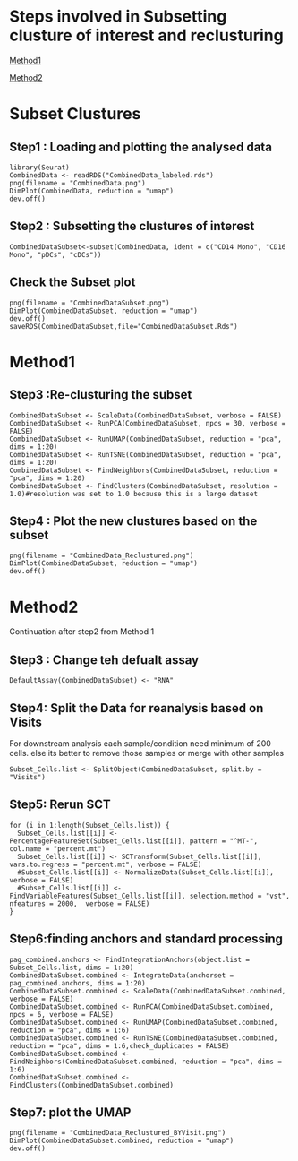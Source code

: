 # Steps involved in Subsetting clusture of interest and reclusturing

[Method1](#Method1)

[Method2](#Method2)

# Subset Clustures
## Step1 : Loading and plotting the  analysed  data
```
library(Seurat)
CombinedData <- readRDS("CombinedData_labeled.rds")
png(filename = "CombinedData.png")
DimPlot(CombinedData, reduction = "umap")
dev.off()
```

## Step2 : Subsetting the clustures of interest

```
CombinedDataSubset<-subset(CombinedData, ident = c("CD14 Mono", "CD16 Mono", "pDCs", "cDCs"))
```

## Check the Subset plot

```
png(filename = "CombinedDataSubset.png")
DimPlot(CombinedDataSubset, reduction = "umap")
dev.off()
saveRDS(CombinedDataSubset,file="CombinedDataSubset.Rds")
```


# Method1 


## Step3 :Re-clusturing the subset

```
CombinedDataSubset <- ScaleData(CombinedDataSubset, verbose = FALSE)
CombinedDataSubset <- RunPCA(CombinedDataSubset, npcs = 30, verbose = FALSE)
CombinedDataSubset <- RunUMAP(CombinedDataSubset, reduction = "pca", dims = 1:20)
CombinedDataSubset <- RunTSNE(CombinedDataSubset, reduction = "pca", dims = 1:20)
CombinedDataSubset <- FindNeighbors(CombinedDataSubset, reduction = "pca", dims = 1:20)
CombinedDataSubset <- FindClusters(CombinedDataSubset, resolution = 1.0)#resolution was set to 1.0 because this is a large dataset

```
## Step4 : Plot the new clustures based on the subset

```
png(filename = "CombinedData_Reclustured.png")
DimPlot(CombinedDataSubset, reduction = "umap")
dev.off()
```

# Method2

Continuation after step2 from Method 1
## Step3 : Change teh defualt assay
```
DefaultAssay(CombinedDataSubset) <- "RNA"
```

## Step4: Split the Data for reanalysis based on Visits

For downstream analysis each sample/condition need minimum of 200 cells. else its better to remove those samples or merge with other samples
```
Subset_Cells.list <- SplitObject(CombinedDataSubset, split.by = "Visits")
```
## Step5: Rerun SCT
```
for (i in 1:length(Subset_Cells.list)) {
  Subset_Cells.list[[i]] <- PercentageFeatureSet(Subset_Cells.list[[i]], pattern = "^MT-", col.name = "percent.mt")
  Subset_Cells.list[[i]] <- SCTransform(Subset_Cells.list[[i]], vars.to.regress = "percent.mt", verbose = FALSE)
  #Subset_Cells.list[[i]] <- NormalizeData(Subset_Cells.list[[i]], verbose = FALSE)
  #Subset_Cells.list[[i]] <- FindVariableFeatures(Subset_Cells.list[[i]], selection.method = "vst", nfeatures = 2000,  verbose = FALSE)
}
```

## Step6:finding anchors and standard processing 
```
pag_combined.anchors <- FindIntegrationAnchors(object.list = Subset_Cells.list, dims = 1:20)
CombinedDataSubset.combined <- IntegrateData(anchorset = pag_combined.anchors, dims = 1:20)
CombinedDataSubset.combined <- ScaleData(CombinedDataSubset.combined, verbose = FALSE)
CombinedDataSubset.combined <- RunPCA(CombinedDataSubset.combined, npcs = 6, verbose = FALSE)
CombinedDataSubset.combined <- RunUMAP(CombinedDataSubset.combined, reduction = "pca", dims = 1:6)
CombinedDataSubset.combined <- RunTSNE(CombinedDataSubset.combined, reduction = "pca", dims = 1:6,check_duplicates = FALSE)
CombinedDataSubset.combined <- FindNeighbors(CombinedDataSubset.combined, reduction = "pca", dims = 1:6)
CombinedDataSubset.combined <- FindClusters(CombinedDataSubset.combined)
```
## Step7: plot the UMAP
```
png(filename = "CombinedData_Reclustured_BYVisit.png")
DimPlot(CombinedDataSubset.combined, reduction = "umap")
dev.off()
```

